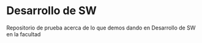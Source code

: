 # Desarrollo de SW
Repositorio de prueba acerca de lo que demos dando en Desarrollo de SW en la facultad
